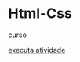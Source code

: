 # Html-Css
 curso

<a href="https://wesleyhenrique13.github.io/Html-Css/Execicios/Exe001"> executa atividade </a>
